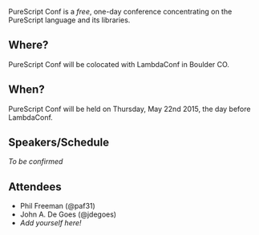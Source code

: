 PureScript Conf is a _free_, one-day conference concentrating on the PureScript language and its libraries.

## Where?

PureScript Conf will be colocated with LambdaConf in Boulder CO.

## When?

PureScript Conf will be held on Thursday, May 22nd 2015, the day before LambdaConf.

## Speakers/Schedule

_To be confirmed_

## Attendees

- Phil Freeman (@paf31)
- John A. De Goes (@jdegoes)
- *Add yourself here!*

